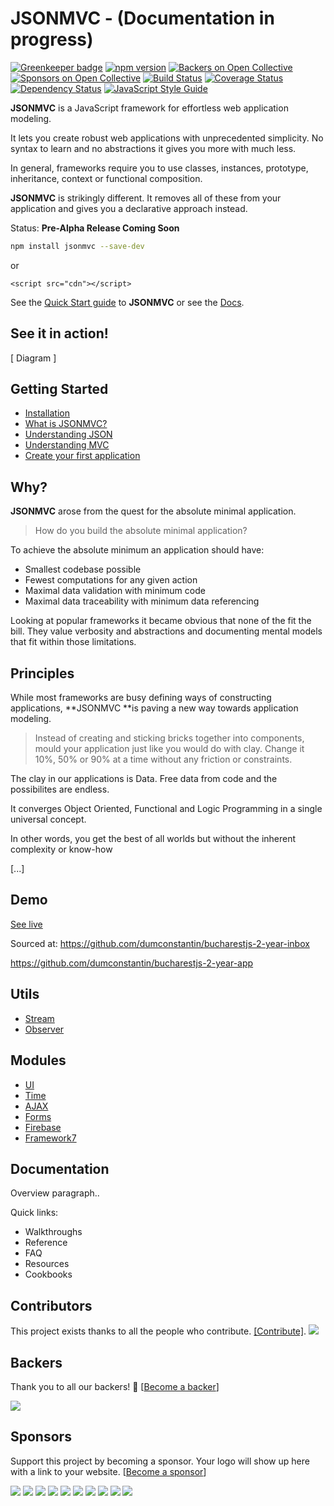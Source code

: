 # JSONMVC - (Documentation in progress)

[![Greenkeeper badge](https://badges.greenkeeper.io/jsonmvc/jsonmvc.svg)](https://greenkeeper.io/)
[![npm version](https://badge.fury.io/js/jsonmvc.svg)](https://badge.fury.io/js/jsonmvc)
[![Backers on Open Collective](https://opencollective.com/jsonmvc/backers/badge.svg)](#backers)
[![Sponsors on Open Collective](https://opencollective.com/jsonmvc/sponsors/badge.svg)](#sponsors)
[![Build Status](https://travis-ci.org/jsonmvc/jsonmvc.svg?branch=master)](https://travis-ci.org/jsonmvc/jsonmvc)
[![Coverage Status](https://coveralls.io/repos/github/jsonmvc/jsonmvc/badge.svg?branch=master)](https://coveralls.io/github/jsonmvc/jsonmvc?branch=master)
[![Dependency Status](https://dependencyci.com/github/jsonmvc/jsonmvc/badge)](https://dependencyci.com/github/jsonmvc/jsonmvc)
[![JavaScript Style Guide](https://img.shields.io/badge/code_style-standard-brightgreen.svg)](https://standardjs.com)

**JSONMVC** is a JavaScript framework for effortless web application modeling.

It lets you create robust web applications with unprecedented simplicity.
No syntax to learn and no abstractions it gives you more with much less.

In general, frameworks require you to use classes, instances, prototype, inheritance, context or functional composition.

**JSONMVC** is strikingly different. It removes all of these from your application and gives you a declarative approach instead.

Status: **Pre-Alpha Release Coming Soon**

```bash
npm install jsonmvc --save-dev
```

or

```
<script src="cdn"></script>
```

See the [Quick Start guide](/create-your-first-application.md) to **JSONMVC** or see the [Docs](https://jsonmvc.gitbooks.io/jsonmvc/content/).

## See it in action!

\[ Diagram \]

## Getting Started

* [Installation](/installation.md)
* [What is JSONMVC?](/introduction/what-is-jsonmvc.md)
* [Understanding JSON](/understanding-json-patch.md)
* [Understanding MVC](/introduction/what-is-jsonmvc/understanding-jsonmvc-structure.md)
* [Create your first application](/create-your-first-application.md)

## Why?

**JSONMVC** arose from the quest for the absolute minimal application.

> How do you build the absolute minimal application?

To achieve the absolute minimum an application should have:

* Smallest codebase possible
* Fewest computations for any given action
* Maximal data validation with minimum code
* Maximal data traceability with minimum data referencing

Looking at popular frameworks it became obvious that none of the fit the bill.
They value verbosity and abstractions and documenting mental models that fit within those limitations.

## Principles

While most frameworks are busy defining ways of constructing applications, **JSONMVC **is paving a new way towards application modeling.

> Instead of creating and sticking bricks together into components, mould your application just like you would do with clay.
> Change it 10%, 50% or 90% at a time without any friction or constraints.

The clay in our applications is Data. Free data from code and the possibilites are endless.

It converges Object Oriented, Functional and Logic Programming in a single universal concept.

In other words, you get the best of all worlds but without the inherent complexity or know-how

\[...\]

## Demo

[See live](http://bit.ly/bjs2yrs)

Sourced at:
https://github.com/dumconstantin/bucharestjs-2-year-inbox

https://github.com/dumconstantin/bucharestjs-2-year-app

## Utils

* [Stream](/utils-reference/stream.md)
* [Observer](/utils-reference/observer.md)

## Modules

* [UI](/modules/ui.md)
* [Time](/modules/time.md)
* [AJAX](/modules/ajax.md)
* [Forms](/modules/forms.md)
* [Firebase](/modules/firebase.md)
* [Framework7](/modules/framework7.md)

## Documentation

Overview paragraph..

Quick links:

* Walkthroughs
* Reference
* FAQ
* Resources
* Cookbooks



## Contributors

This project exists thanks to all the people who contribute. [[Contribute]](CONTRIBUTING.md).
<a href="graphs/contributors"><img src="https://opencollective.com/jsonmvc/contributors.svg?width=890" /></a>


## Backers

Thank you to all our backers! 🙏 [[Become a backer](https://opencollective.com/jsonmvc#backer)]

<a href="https://opencollective.com/jsonmvc#backers" target="_blank"><img src="https://opencollective.com/jsonmvc/backers.svg?width=890"></a>


## Sponsors

Support this project by becoming a sponsor. Your logo will show up here with a link to your website. [[Become a sponsor](https://opencollective.com/jsonmvc#sponsor)]

<a href="https://opencollective.com/jsonmvc/sponsor/0/website" target="_blank"><img src="https://opencollective.com/jsonmvc/sponsor/0/avatar.svg"></a>
<a href="https://opencollective.com/jsonmvc/sponsor/1/website" target="_blank"><img src="https://opencollective.com/jsonmvc/sponsor/1/avatar.svg"></a>
<a href="https://opencollective.com/jsonmvc/sponsor/2/website" target="_blank"><img src="https://opencollective.com/jsonmvc/sponsor/2/avatar.svg"></a>
<a href="https://opencollective.com/jsonmvc/sponsor/3/website" target="_blank"><img src="https://opencollective.com/jsonmvc/sponsor/3/avatar.svg"></a>
<a href="https://opencollective.com/jsonmvc/sponsor/4/website" target="_blank"><img src="https://opencollective.com/jsonmvc/sponsor/4/avatar.svg"></a>
<a href="https://opencollective.com/jsonmvc/sponsor/5/website" target="_blank"><img src="https://opencollective.com/jsonmvc/sponsor/5/avatar.svg"></a>
<a href="https://opencollective.com/jsonmvc/sponsor/6/website" target="_blank"><img src="https://opencollective.com/jsonmvc/sponsor/6/avatar.svg"></a>
<a href="https://opencollective.com/jsonmvc/sponsor/7/website" target="_blank"><img src="https://opencollective.com/jsonmvc/sponsor/7/avatar.svg"></a>
<a href="https://opencollective.com/jsonmvc/sponsor/8/website" target="_blank"><img src="https://opencollective.com/jsonmvc/sponsor/8/avatar.svg"></a>
<a href="https://opencollective.com/jsonmvc/sponsor/9/website" target="_blank"><img src="https://opencollective.com/jsonmvc/sponsor/9/avatar.svg"></a>


